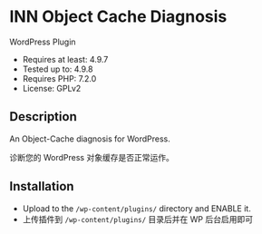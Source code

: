 # INN Object Cache Diagnosis
WordPress Plugin

- Requires at least: 4.9.7
- Tested up to: 4.9.8
- Requires PHP: 7.2.0
- License: GPLv2

## Description
An Object-Cache diagnosis for WordPress. 

诊断您的 WordPress 对象缓存是否正常运作。

## Installation
- Upload to the `/wp-content/plugins/` directory and ENABLE it.
- 上传插件到 `/wp-content/plugins/` 目录后并在 WP 后台启用即可
